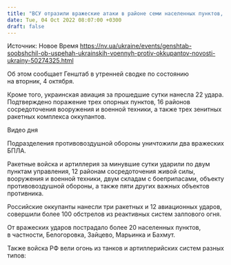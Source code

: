 ```yaml
---
title: "ВСУ отразили вражеские атаки в районе семи населенных пунктов, авиация эффективно била по оккупантам — Генштаб"
date: Tue, 04 Oct 2022 08:07:00 +0300
draft: false
---
```

Источник: Новое Время https://nv.ua/ukraine/events/genshtab-soobshchil-ob-uspehah-ukrainskih-voennyh-protiv-okkupantov-novosti-ukrainy-50274325.html


Об этом сообщает Генштаб в утренней сводке по состоянию на вторник, 4 октября.

Кроме того, украинская авиация за прошедшие сутки нанесла 22 удара. Подтверждено поражение трех опорных пунктов, 16 районов сосредоточения вооружения и военной техники, а также трех зенитных ракетных комплекса оккупантов.

 Видео дня   

Подразделения противовоздушной обороны уничтожили два вражеских БПЛА.

Ракетные войска и артиллерия за минувшие сутки ударили по двум пунктам управления, 12 районам сосредоточения живой силы, вооружения и военной техники, двум складам с боеприпасами, объекту противовоздушной обороны, а также пяти других важных объектов противника.

Российские оккупанты нанесли три ракетных и 12 авиационных ударов, совершили более 100 обстрелов из реактивных систем залпового огня.

От вражеских ударов пострадало более 20 населенных пунктов, в частности, Белогоровка, Зайцево, Марьинка и Бахмут.

Также войска РФ вели огонь из танков и артиллерийских систем разных типов:
